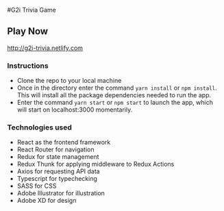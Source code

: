 #G2i Trivia Game

## Play Now

http://g2i-trivia.netlify.com

### Instructions

- Clone the repo to your local machine
- Once in the directory enter the command `yarn install` or `npm install`. This will install all the package dependencies needed to run the app.
- Enter the command `yarn start` or `npm start` to launch the app, which will start on localhost:3000 momentarily.

### Technologies used

- React as the frontend framework
- React Router for navigation
- Redux for state management
- Redux Thunk for applying middleware to Redux Actions
- Axios for requesting API data
- Typescript for typechecking
- SASS for CSS
- Adobe Illustrator for illustration
- Adobe XD for design
